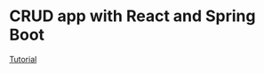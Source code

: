 # CRUD app with React and Spring Boot

[Tutorial](https://developer.okta.com/blog/2018/07/19/simple-crud-react-and-spring-boot)